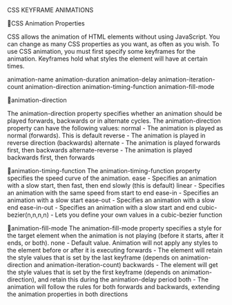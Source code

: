 CSS KEYFRAME
ANIMATIONS

CSS Animation Properties

CSS allows the animation of HTML
elements without using JavaScript. You
can change as many CSS properties as
you want, as often as you wish.
To use CSS animation, you must first
specify some keyframes for the
animation.
Keyframes hold what styles the element
will have at certain times.

animation-name
animation-duration
animation-delay
animation-iteration-count
animation-direction
animation-timing-function
animation-fill-mode

animation-direction

The animation-direction property specifies whether an animation should be
played forwards, backwards or in alternate cycles.
The animation-direction property can have the following values:
normal - The animation is played as normal (forwards). This is default
reverse - The animation is played in reverse direction (backwards)
alternate - The animation is played forwards first, then backwards
alternate-reverse - The animation is played backwards first, then forwards

animation-timing-function
The animation-timing-function property specifies the speed curve of the
animation.
ease - Specifies an animation with a slow start, then fast, then end slowly (this
is default)
linear - Specifies an animation with the same speed from start to end
ease-in - Specifies an animation with a slow start
ease-out - Specifies an animation with a slow end
ease-in-out - Specifies an animation with a slow start and end
cubic-bezier(n,n,n,n) - Lets you define your own values in a cubic-bezier
function

animation-fill-mode
The animation-fill-mode property specifies a style for the target element when
the animation is not playing (before it starts, after it ends, or both).
none - Default value. Animation will not apply any styles to the element before
or after it is executing
forwards - The element will retain the style values that is set by the last
keyframe (depends on animation-direction and animation-iteration-count)
backwards - The element will get the style values that is set by the first
keyframe (depends on animation-direction), and retain this during the
animation-delay period
both - The animation will follow the rules for both forwards and backwards,
extending the animation properties in both directions

